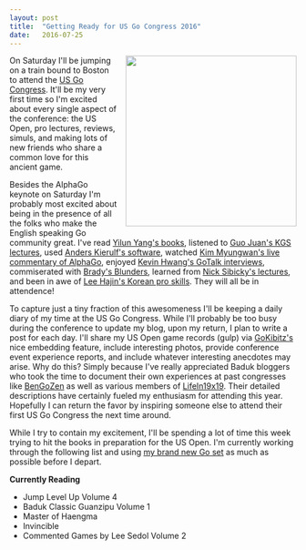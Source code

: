 ```yaml
---
layout: post
title:  "Getting Ready for US Go Congress 2016"
date:   2016-07-25
---
```


<image width="300" style="float: right; margin-left: 1em;
margin-bottom: 1em;"
src="http://swannodette.github.io/baduk/assets/images/congress.png"></image>

On Saturday I'll be jumping on a train bound to Boston to attend the
[US Go Congress](http://www.gocongress.org). It'll be my very first
time so I'm excited about every single aspect of the
conference: the US Open, pro lectures, reviews, simuls, and making
lots of new friends who share a common love for this ancient game.

Besides the AlphaGo keynote on Saturday I'm probably most excited
about being in the presence of all the folks who make the English
speaking Go community great. I've read
[Yilun Yang's books](http://senseis.xmp.net/?FundamentalPrinciplesOfGo),
listened to [Guo Juan's KGS lectures](http://senseis.xmp.net/?GuoJuan), used [Anders
Kierulf's software](http://smartgo.com), watched [Kim Myungwan's live commentary of AlphaGo](https://www.youtube.com/watch?v=SMqjGNqfU6I),
enjoyed
[Kevin Hwang's GoTalk interviews](https://www.youtube.com/channel/UCq9Fa2sPq2oI5jkECRZNoBw),
commiserated with [Brady's
Blunders](https://www.youtube.com/channel/UCf18LbpYx0bOUSzINhpL17Q),
learned from [Nick Sibicky's lectures](https://www.youtube.com/user/nicksibicky), and been in awe of [Lee
Hajin's Korean pro skills](https://www.youtube.com/channel/UCTji1kQNoWIH85dB_Vxka9g). They will all be in attendence!

To capture just a tiny fraction of this awesomeness I'll be keeping a
daily diary of my time at the US Go Congress. While I'll probably be
too busy during the conference to update my blog, upon my return, I
plan to write a post for each day. I'll share my US Open game records
(gulp) via [GoKibitz's](http://gokibitz.com) nice embedding feature,
include interesting photos, provide conference event experience
reports, and include whatever interesting anecdotes may arise. Why do
this?  Simply because I've really appreciated Baduk bloggers who took
the time to document their own experiences at past congresses like
[BenGoZen](http://bengozen.com) as well as various members of
[LifeIn19x19](http://lifein19x19.com). Their detailed descriptions
have certainly fueled my enthusiasm for attending this year. Hopefully
I can return the favor by inspiring someone else to attend their first
US Go Congress the next time around.

While I try to contain my excitement, I'll be spending a lot of
time this week trying to hit the books in preparation for the US
Open. I'm currently working through the following list and using
[my brand new Go set](http://swannodette.github.io/baduk//baduk,/equipment/2016/07/23/kuroki-goishi.html)
as much as possible before I depart.

**Currently Reading**

* Jump Level Up Volume 4
* Baduk Classic Guanzipu Volume 1
* Master of Haengma
* Invincible
* Commented Games by Lee Sedol Volume 2
